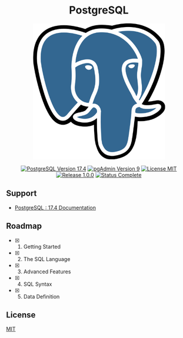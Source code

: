<h1 align="center">PostgreSQL</h1>

<p align="center">
    <img src="docs/logo_postgres.png" width="359" height="370"  alt="Logo PostgreSQL" />
</p>

<p align="center">
    <a href="https://www.postgresql.org/">
        <img src="https://img.shields.io/badge/postgres-17.4-blue?style=flat&logo=postgresql&logoColor=f5f5f5" alt="PostgreSQL Version 17.4" /></a>
    <a href="https://www.pgadmin.org/">
        <img src="https://img.shields.io/badge/pgadmin-9-blue?style=flat&logo=postgresql&logoColor=f5f5f5" alt="pgAdmin Version 9" /></a>
    <a href="./LICENSE.md">
        <img src="https://img.shields.io/badge/license-mit-white?style=flat&logo=github"  alt="License MIT" /></a>
    <a href="https://github.com/serbouty/postgres/releases/tag/v1.0.0">
        <img src="https://img.shields.io/badge/release-1.0.0-white?style=flat&logo=github" alt="Release 1.0.0" /></a>
    <a href="https://github.com/serbouty/postgres/releases/tag/v1.0.0">
        <img src="https://img.shields.io/badge/status-complete-darkblue?style=flat&logo=github"  alt="Status Complete" /></a>
</p>

## Support

- [PostgreSQL : 17.4 Documentation](https://www.postgresql.org/docs/17/index.html)

## Roadmap

- [x] 1. Getting Started
- [x] 2. The SQL Language
- [x] 3. Advanced Features
- [x] 4. SQL Syntax
- [x] 5. Data Definition

## License

[MIT](LICENSE.md)
